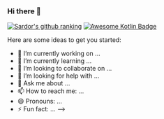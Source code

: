 ### Hi there 👋
[![Sardor's github ranking](https://github-readme-ranking.vercel.app/api/rank?username=Sardorbekcyber&country_code=uzbekistan&show_private=true&theme=dark)](https://github.com/Muhammadsher/github-readme-ranking)
[![Awesome Kotlin Badge](https://kotlin.link/awesome-kotlin.svg)](https://github.com/KotlinBy/awesome-kotlin)

Here are some ideas to get you started:

- 🔭 I’m currently working on ...
- 🌱 I’m currently learning ...
- 👯 I’m looking to collaborate on ...
- 🤔 I’m looking for help with ...
- 💬 Ask me about ...
- 📫 How to reach me: ...
- 😄 Pronouns: ...
- ⚡ Fun fact: ...
-->
